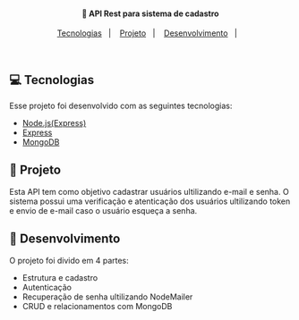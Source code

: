 <h4 align="center">
  💾 API Rest para sistema de cadastro
</h4>

<p align="center">
  <a href="#rocket-tecnologias">Tecnologias</a>&nbsp;&nbsp;&nbsp;|&nbsp;&nbsp;&nbsp;
  <a href="#-projeto">Projeto</a>&nbsp;&nbsp;&nbsp;|&nbsp;&nbsp;&nbsp;
  <a href="#-layout">Desenvolvimento</a>&nbsp;&nbsp;&nbsp;|&nbsp;&nbsp;&nbsp;
</p>

<br>

## 💻 Tecnologias

Esse projeto foi desenvolvido com as seguintes tecnologias:

- [Node.js(Express)](https://nodejs.org/en/)
- [Express](https://expressjs.com/pt-br/)
- [MongoDB](hhttps://www.mongodb.com/)


## 📝 Projeto

Esta API tem como objetivo cadastrar usuários ultilizando e-mail e senha. O sistema possui uma verificação e atenticação dos usuários ultilizando token e envio de e-mail caso o usuário esqueça a senha.

## 🔖 Desenvolvimento

O projeto foi divido em 4 partes: 

- Estrutura e cadastro
- Autenticação
- Recuperação de senha ultilizando NodeMailer
- CRUD e relacionamentos com MongoDB